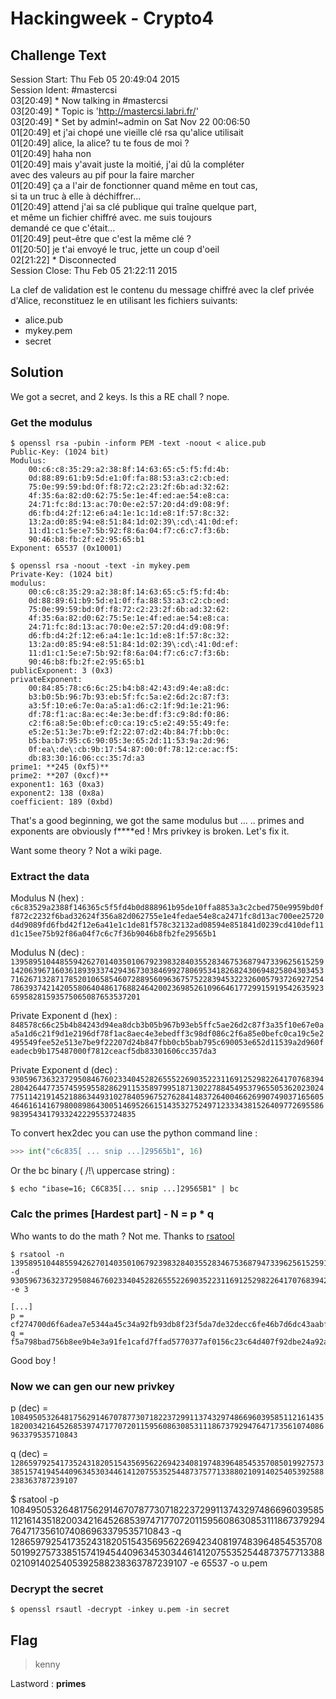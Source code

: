 # Hackingweek - Crypto4
## Challenge Text

>
Session Start: Thu Feb 05 20:49:04 2015  
Session Ident: #mastercsi  
03[20:49] * Now talking in #mastercsi  
03[20:49] * Topic is 'http://mastercsi.labri.fr/'  
03[20:49] * Set by admin!~admin on Sat Nov 22 00:06:50  
01[20:49]  et j'ai chopé une vieille clé rsa qu'alice utilisait  
01[20:49]  alice, la alice? tu te fous de moi ?  
01[20:49]  haha non  
01[20:49]  mais y'avait juste la moitié, j'ai dû la compléter  
           avec des valeurs au pif pour la faire marcher  
01[20:49]  ça a l'air de fonctionner quand même en tout cas,  
           si ta un truc à elle à déchiffrer...  
01[20:49]  attend j'ai sa clé publique qui traîne quelque part,  
           et même un fichier chiffré avec. me suis toujours  
           demandé ce que c'était...   
01[20:49]  peut-être que c'est la même clé ?  
01[20:50]  je t'ai envoyé le truc, jette un coup d'oeil  
02[21:22] * Disconnected  
Session Close: Thu Feb 05 21:22:11 2015  


La clef de validation est le contenu du message chiffré avec la clef privée d'Alice, reconstituez le en utilisant les fichiers suivants:

* alice.pub
* mykey.pem
* secret

## Solution


We got a secret, and 2 keys. Is this a RE chall ? nope.


### Get the modulus

```
$ openssl rsa -pubin -inform PEM -text -noout < alice.pub  
Public-Key: (1024 bit)  
Modulus:  
    00:c6:c8:35:29:a2:38:8f:14:63:65:c5:f5:fd:4b:  
    0d:88:89:61:b9:5d:e1:0f:fa:88:53:a3:c2:cb:ed:  
    75:0e:99:59:bd:0f:f8:72:c2:23:2f:6b:ad:32:62:  
    4f:35:6a:82:d0:62:75:5e:1e:4f:ed:ae:54:e8:ca:  
    24:71:fc:8d:13:ac:70:0e:e2:57:20:d4:d9:08:9f:  
    d6:fb:d4:2f:12:e6:a4:1e:1c:1d:e8:1f:57:8c:32:  
    13:2a:d0:85:94:e8:51:84:1d:02:39\:cd\:41:0d:ef:  
    11:d1:c1:5e:e7:5b:92:f8:6a:04:f7:c6:c7:f3:6b:  
    90:46:b8:fb:2f:e2:95:65:b1  
Exponent: 65537 (0x10001)  
```


```
$ openssl rsa -noout -text -in mykey.pem   
Private-Key: (1024 bit)  
modulus:  
    00:c6:c8:35:29:a2:38:8f:14:63:65:c5:f5:fd:4b:  
    0d:88:89:61:b9:5d:e1:0f:fa:88:53:a3:c2:cb:ed:  
    75:0e:99:59:bd:0f:f8:72:c2:23:2f:6b:ad:32:62:  
    4f:35:6a:82:d0:62:75:5e:1e:4f:ed:ae:54:e8:ca:  
    24:71:fc:8d:13:ac:70:0e:e2:57:20:d4:d9:08:9f:  
    d6:fb:d4:2f:12:e6:a4:1e:1c:1d:e8:1f:57:8c:32:  
    13:2a:d0:85:94:e8:51:84:1d:02:39\:cd\:41:0d:ef:  
    11:d1:c1:5e:e7:5b:92:f8:6a:04:f7:c6:c7:f3:6b:  
    90:46:b8:fb:2f:e2:95:65:b1  
publicExponent: 3 (0x3)  
privateExponent:  
    00:84:85:78:c6:6c:25:b4:b8:42:43:d9:4e:a8:dc:  
    b3:b0:5b:96:7b:93:eb:5f:fc:5a:e2:6d:2c:87:f3:  
    a3:5f:10:e6:7e:0a:a5:a1:d6:c2:1f:9d:1e:21:96:  
    df:78:f1:ac:8a:ec:4e:3e:be:df:f3:c9:8d:f0:86:  
    c2:f6:a8:5e:0b:ef:c0:ca:19:c5:e2:49:55:49:fe:  
    e5:2e:51:3e:7b:e9:f2:22:07:d2:4b:84:7f:bb:0c:  
    b5:ba:b7:95:c6:90:05:3e:65:2d:11:53:9a:2d:96:  
    0f:ea\:de\:cb:9b:17:54:87:00:0f:78:12:ce:ac:f5:  
    db:83:30:16:06:cc:35:7d:a3  
prime1: **245 (0xf5)**  
prime2: **207 (0xcf)**  
exponent1: 163 (0xa3)  
exponent2: 138 (0x8a)  
coefficient: 189 (0xbd)  
```

That's a good beginning, we got the same modulus but ...
.. primes and exponents are obviously f****ed ! 
Mrs privkey is broken. Let's fix it.

Want some theory ? Not a wiki page. 

### Extract the data

Modulus N (hex) : `c6c83529a2388f146365c5f5fd4b0d888961b95de10ffa8853a3c2cbed750e9959bd0ff872c2232f6bad32624f356a82d062755e1e4fedae54e8ca2471fc8d13ac700ee25720d4d9089fd6fbd42f12e6a41e1c1de81f578c32132ad08594e851841d0239cd410def11d1c15ee75b92f86a04f7c6c7f36b9046b8fb2fe29565b1`

Modulus N (dec) : `139589510448559426270140350106792398328403552834675368794733962561525914206396716036189393374294367303846992780695341826824306948258043034537162671328717852010658546072889560963675752283945322326005793726927254786393742142055806404861768824642002369852610966461772991591954263592365958281593575065087653537201`

Private Exponent d (hex) : `848578c66c25b4b84243d94ea8dcb3b05b967b93eb5ffc5ae26d2c87f3a35f10e67e0aa5a1d6c21f9d1e2196df78f1ac8aec4e3ebedff3c98df086c2f6a85e0befc0ca19c5e2495549fee52e513e7be9f22207d24b847fbb0cb5bab795c690053e652d11539a2d960feadecb9b175487000f7812ceacf5db83301606cc357da3`

Private Exponent d (dec) : `93059673632372950846760233404528265552269035223116912529822641707683942804264477357459595582862911535897995187130227884549537965505362023024775114219145218863449310278405967527628414837264004662699074903716560546461614167980089864300514695266151435327524971233343815264097726955869839543417933242229553724835`

To convert hex2dec you can use the python command line :

```python
>>> int("c6c835[ ... snip ...]29565b1", 16)
```
Or the bc binary ( /!\ uppercase string) :

`$ echo "ibase=16; C6C835[... snip ...]29565B1" | bc`

### Calc the primes [Hardest part] - N = p * q

Who wants to do the math ? Not me. Thanks to [rsatool](https://github.com/ius/rsatool "rsatool") 

``` 
$ rsatool -n 139589510448559426270140350106792398328403552834675368794733962561525914206396716036189393374294367303846992780695341826824306948258043034537162671328717852010658546072889560963675752283945322326005793726927254786393742142055806404861768824642002369852610966461772991591954263592365958281593575065087653537201 -d 93059673632372950846760233404528265552269035223116912529822641707683942804264477357459595582862911535897995187130227884549537965505362023024775114219145218863449310278405967527628414837264004662699074903716560546461614167980089864300514695266151435327524971233343815264097726955869839543417933242229553724835 -e 3

[...]  
p = cf274700d6f6adea7e5344a45c34a92fb93db8f23f5da7de32decc6fe46b7d6dc43aabf15bb1cc0f4865112a3d17166682e43cbc2a81e2ed64a75e55c6398a7b  
q = f5a798bad756b8ee9b4e3a91fe1cafd7ffad5770377af0156c23c64d407f92dbe24a92ae7427fd7eb18c620341a17dc7670986ee676e17d99d497bcfea0b9ec3
```
Good boy !

### Now we can gen our **new** privkey

p (dec) = `10849505326481756291467078773071822372991137432974866960395851121614351820034216452685397471770720115956086308531118673792947647173561074086963379535710843`

q (dec) = `12865979254173524318205154356956226942340819748396485453570850199275733851574194544096345303446141207553525448737577133880210914025405392588238363787239107`

>
$ rsatool -p 10849505326481756291467078773071822372991137432974866960395851121614351820034216452685397471770720115956086308531118673792947647173561074086963379535710843 -q 12865979254173524318205154356956226942340819748396485453570850199275733851574194544096345303446141207553525448737577133880210914025405392588238363787239107 -e 65537 -o u.pem


### Decrypt the secret

`$ openssl rsautl -decrypt -inkey u.pem -in secret`


## Flag
> kenny

Lastword : **primes**